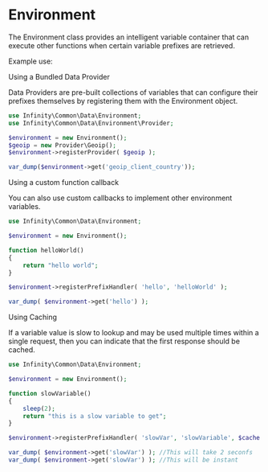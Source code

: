 Environment
=====================

The Environment class provides an intelligent variable container that can
execute other functions when certain variable prefixes are retrieved.

Example use:

Using a Bundled Data Provider

Data Providers are pre-built collections of variables that can configure
their prefixes themselves by registering them with the Environment object.

```php
use Infinity\Common\Data\Environment;
use Infinity\Common\Data\Environment\Provider;

$environment = new Environment();
$geoip = new Provider\Geoip();
$environment->registerProvider( $geoip );

var_dump($environment->get('geoip_client_country'));
```

Using a custom function callback

You can also use custom callbacks to implement other environment variables.

```php
use Infinity\Common\Data\Environment;

$environment = new Environment();

function helloWorld()
{
    return "hello world";
}

$environment->registerPrefixHandler( 'hello', 'helloWorld' );

var_dump( $environment->get('hello') );
```

Using Caching

If a variable value is slow to lookup and may be used multiple times within
a single request, then you can indicate that the first
response should be cached.

```php
use Infinity\Common\Data\Environment;

$environment = new Environment();

function slowVariable()
{
    sleep(2);
    return "this is a slow variable to get";
}

$environment->registerPrefixHandler( 'slowVar', 'slowVariable', $cache = TRUE );

var_dump( $environment->get('slowVar') ); //This will take 2 seconfs
var_dump( $environment->get('slowVar') ); //This will be instant
```
